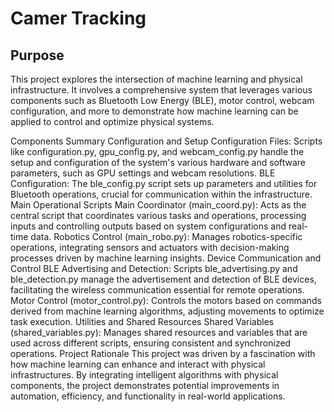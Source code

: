 # Camer Tracking
## Purpose
This project explores the intersection of machine learning and physical infrastructure. It involves a comprehensive system that leverages various components such as Bluetooth Low Energy (BLE), motor control, webcam configuration, and more to demonstrate how machine learning can be applied to control and optimize physical systems.

Components Summary
Configuration and Setup
Configuration Files: Scripts like configuration.py, gpu_config.py, and webcam_config.py handle the setup and configuration of the system's various hardware and software parameters, such as GPU settings and webcam resolutions.
BLE Configuration: The ble_config.py script sets up parameters and utilities for Bluetooth operations, crucial for communication within the infrastructure.
Main Operational Scripts
Main Coordinator (main_coord.py): Acts as the central script that coordinates various tasks and operations, processing inputs and controlling outputs based on system configurations and real-time data.
Robotics Control (main_robo.py): Manages robotics-specific operations, integrating sensors and actuators with decision-making processes driven by machine learning insights.
Device Communication and Control
BLE Advertising and Detection: Scripts ble_advertising.py and ble_detection.py manage the advertisement and detection of BLE devices, facilitating the wireless communication essential for remote operations.
Motor Control (motor_control.py): Controls the motors based on commands derived from machine learning algorithms, adjusting movements to optimize task execution.
Utilities and Shared Resources
Shared Variables (shared_variables.py): Manages shared resources and variables that are used across different scripts, ensuring consistent and synchronized operations.
Project Rationale
This project was driven by a fascination with how machine learning can enhance and interact with physical infrastructures. By integrating intelligent algorithms with physical components, the project demonstrates potential improvements in automation, efficiency, and functionality in real-world applications.
